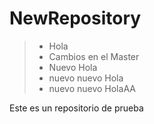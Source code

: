 # NewRepository
> - Hola
> - Cambios en el Master 
> - Nuevo Hola
> - nuevo nuevo Hola
> - nuevo nuevo HolaAA

Este es un repositorio de prueba
